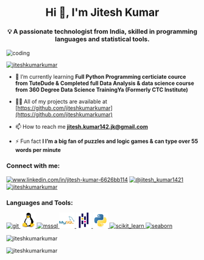 <h1 align="center">Hi 👋, I'm Jitesh Kumar</h1>
<h3 align="center">💡 A passionate technologist from India, skilled in programming languages and statistical tools.</h3>

<img align = "center"  alt="coding" width="400" src="https://user-images.githubusercontent.com/55389276/140866485-8fb1c876-9a8f-4d6a-98dc-08c4981eaf70.gif">

<p align="left"> <a href="https://github.com/ryo-ma/github-profile-trophy"><img src="https://github-profile-trophy.vercel.app/?username=jiteshkumarkumar" alt="jiteshkumarkumar" /></a> </p>

- 🌱 I’m currently learning **Full Python Programming certiciate cource from TuteDude & Completed full Data Analysis & data science course from 360 Degree Data Science TrainingYa (Formerly CTC Institute)**

- 👨‍💻 All of my projects are available at [https://github.com/jiteshkumarkumar](https://github.com/jiteshkumarkumar)

- 📫 How to reach me **jitesh.kumar142.jk@gmail.com**

- ⚡ Fun fact **I I’m a big fan of puzzles and logic games & can type over 55 words per minute**

<h3 align="left">Connect with me:</h3>
<p align="left">
<a href="https://linkedin.com/in/www.linkedin.com/in/jitesh-kumar-6626bb114" target="blank"><img align="center" src="https://raw.githubusercontent.com/rahuldkjain/github-profile-readme-generator/master/src/images/icons/Social/linked-in-alt.svg" alt="www.linkedin.com/in/jitesh-kumar-6626bb114" height="30" width="40" /></a>
<a href="https://www.hackerrank.com/@jitesh_kumar1421" target="blank"><img align="center" src="https://raw.githubusercontent.com/rahuldkjain/github-profile-readme-generator/master/src/images/icons/Social/hackerrank.svg" alt="@jitesh_kumar1421" height="30" width="40" /></a>
<a href="https://www.leetcode.com/jiteshkumarkumar" target="blank"><img align="center" src="https://raw.githubusercontent.com/rahuldkjain/github-profile-readme-generator/master/src/images/icons/Social/leet-code.svg" alt="jiteshkumarkumar" height="30" width="40" /></a>
</p>

<h3 align="left">Languages and Tools:</h3>
<p align="left"> <a href="https://git-scm.com/" target="_blank" rel="noreferrer"> <img src="https://www.vectorlogo.zone/logos/git-scm/git-scm-icon.svg" alt="git" width="40" height="40"/> </a> <a href="https://www.linux.org/" target="_blank" rel="noreferrer"> <img src="https://raw.githubusercontent.com/devicons/devicon/master/icons/linux/linux-original.svg" alt="linux" width="40" height="40"/> </a> <a href="https://www.microsoft.com/en-us/sql-server" target="_blank" rel="noreferrer"> <img src="https://www.svgrepo.com/show/303229/microsoft-sql-server-logo.svg" alt="mssql" width="40" height="40"/> </a> <a href="https://www.mysql.com/" target="_blank" rel="noreferrer"> <img src="https://raw.githubusercontent.com/devicons/devicon/master/icons/mysql/mysql-original-wordmark.svg" alt="mysql" width="40" height="40"/> </a> <a href="https://pandas.pydata.org/" target="_blank" rel="noreferrer"> <img src="https://raw.githubusercontent.com/devicons/devicon/2ae2a900d2f041da66e950e4d48052658d850630/icons/pandas/pandas-original.svg" alt="pandas" width="40" height="40"/> </a> <a href="https://www.python.org" target="_blank" rel="noreferrer"> <img src="https://raw.githubusercontent.com/devicons/devicon/master/icons/python/python-original.svg" alt="python" width="40" height="40"/> </a> <a href="https://scikit-learn.org/" target="_blank" rel="noreferrer"> <img src="https://upload.wikimedia.org/wikipedia/commons/0/05/Scikit_learn_logo_small.svg" alt="scikit_learn" width="40" height="40"/> </a> <a href="https://seaborn.pydata.org/" target="_blank" rel="noreferrer"> <img src="https://seaborn.pydata.org/_images/logo-mark-lightbg.svg" alt="seaborn" width="40" height="40"/> </a> </p>

<p><img align="center" src="https://github-readme-stats.vercel.app/api/top-langs?username=jiteshkumarkumar&show_icons=true&locale=en&layout=compact" alt="jiteshkumarkumar" /></p>

<p><img align="center" src="https://github-readme-streak-stats.herokuapp.com/?user=jiteshkumarkumar&" alt="jiteshkumarkumar" /></p>
